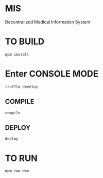 # MIS
Decentralized Medical Information System

# TO BUILD
`npm install`

# Enter CONSOLE MODE
`truffle develop`

## COMPILE
`compile`

## DEPLOY
`deploy`

# TO RUN
`npm run dev`
